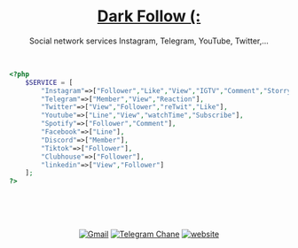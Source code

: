 <div align="center">
    <h1><a href="https://darkfollow.ir/" target="_blanck">Dark Follow (:</a></h1>
    <p>Social network services Instagram, Telegram, YouTube, Twitter,...</p>
</div>

<br>

```php
<?php
    $SERVICE = [
        "Instagram"=>["Follower","Like","View","IGTV","Comment","Storry","Live","Reels"],
        "Telegram"=>["Member","View","Reaction"],
        "Twitter"=>["View","Follower","reTwit","Like"],
        "Youtube"=>["Line","View","watchTime","Subscribe"],
        "Spotify"=>["Follower","Comment"],
        "Facebook"=>["Line"],
        "Discord"=>["Member"],
        "Tiktok"=>["Follower"],
        "Clubhouse"=>["Follower"],
        "linkedin"=>["View","Follower"]
    ];
?>
```

<br><br><br>
    
<div align="center">
    <a href="mailto:info@darkfollow.ir" title="Gmail"><img alt="Gmail" src="https://img.shields.io/badge/-Email-252932?labelColor=4C8EDA&style=flat&logoColor=20232A"></a>
    <a href="https://t.me/darkfollowpanel" title="Telegram"><img alt="Telegram Chane" src="https://img.shields.io/badge/-Telegram-252932?labelColor=4C8EDA&style=flat&logoColor=20232A"></a>
    <a href="https://darkfollow.ir" title="darkfollow"><img alt="website" src="https://img.shields.io/badge/-Website-252932?labelColor=4C8EDA&style=flat&logo=none&logoColor=20232A"></a>

</div>
